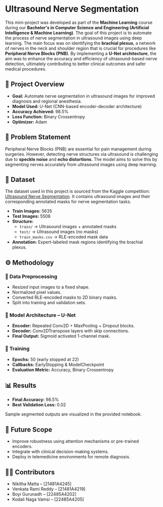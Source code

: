 # Ultrasound Nerve Segmentation

This mini-project was developed as part of the **Machine Learning** course during our **Bachelor's in Computer Science and Engineering (Artificial Intelligence & Machine Learning)**. The goal of this project is to automate the process of nerve segmentation in ultrasound images using deep learning. The main focus was on identifying the **brachial plexus**, a network of nerves in the neck and shoulder region that is crucial for procedures like **Peripheral Nerve Blocks (PNB)**. By implementing a **U-Net architecture**, the aim was to enhance the accuracy and efficiency of ultrasound-based nerve detection, ultimately contributing to better clinical outcomes and safer medical procedures.

## 📝 Project Overview

* **Goal:** Automate nerve segmentation in ultrasound images for improved diagnosis and regional anesthesia.
* **Model Used:** U-Net (CNN-based encoder-decoder architecture)
* **Accuracy Achieved:** 98.5%
* **Loss Function:** Binary Crossentropy
* **Optimizer:** Adam

## 🧩 Problem Statement

Peripheral Nerve Blocks (PNB) are essential for pain management during surgeries. However, detecting nerve structures via ultrasound is challenging due to **speckle noise** and **echo distortions**. The model aims to solve this by segmenting nerves accurately from ultrasound images using deep learning.

## 🧪 Dataset

The dataset used in this project is sourced from the Kaggle competition: [Ultrasound Nerve Segmentation](https://www.kaggle.com/competitions/ultrasound-nerve-segmentation). It contains ultrasound images and their corresponding annotated masks for nerve segmentation tasks.

* **Train Images:** 5635
* **Test Images:** 5508
* **Structure:**
  * `train/` → Ultrasound images + annotated masks
  * `test/` → Ultrasound images (no masks)
  * `train_masks.csv` → RLE-encoded mask data
* **Annotation:** Expert-labeled mask regions identifying the brachial plexus.

## ⚙️ Methodology

### 🔧 Data Preprocessing

* Resized input images to a fixed shape.
* Normalized pixel values.
* Converted RLE-encoded masks to 2D binary masks.
* Split into training and validation sets.

### 🧠 Model Architecture – U-Net

* **Encoder:** Repeated Conv2D + MaxPooling + Dropout blocks.
* **Decoder:** Conv2DTranspose layers with skip connections.
* **Final Output:** Sigmoid activated 1-channel mask.

### 🏁 Training

* **Epochs:** 50 (early stopped at 22)
* **Callbacks:** EarlyStopping & ModelCheckpoint
* **Evaluation Metric:** Accuracy, Binary Crossentropy

## 📊 Results

* **Final Accuracy:** 98.5%
* **Best Validation Loss:** 0.02

Sample segmented outputs are visualized in the provided notebook.

## 🚀 Future Scope

* Improve robustness using attention mechanisms or pre-trained encoders.
* Integrate with clinical decision-making systems.
* Deploy in telemedicine environments for remote diagnosis.

## 🧑‍💻 Contributors

* Nikitha Matta – \[21481A4245]
* Venkata Rami Reddy – \[21481A4219]
* Boyi Gurunadh – \[22485A4202]
* Kodali Naga Vamsi – \[22485A4205]
